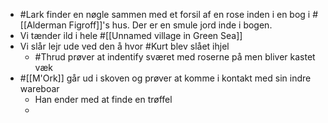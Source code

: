 - #Lark finder en nøgle sammen med et forsil af en rose inden i en bog i #[[Alderman Figroff]]'s hus. Der er en smule jord inde i bogen.
- Vi tænder ild i hele #[[Unnamed village in Green Sea]]
- Vi slår lejr ude ved den å hvor #Kurt blev slået ihjel
	- #Thrud prøver at indentify sværet med roserne på men bliver kastet væk
- #[[M'Ork]] går ud i skoven og prøver at komme i kontakt med sin indre wareboar
	- Han ender med at finde en trøffel
	-